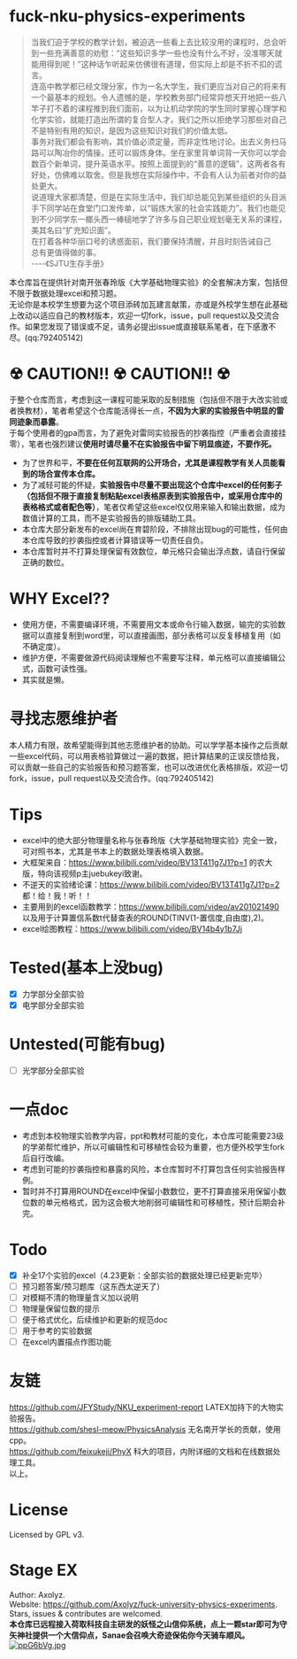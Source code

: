 # fuck-nku-physics-experiments

> 当我们迫于学校的教学计划，被迫选一些看上去比较没用的课程时，总会听到一些充满善意的劝慰：“这些知识多学一些也没有什么不好，没准哪天就能用得到呢！”这种话乍听起来仿佛很有道理，但实际上却是不折不扣的谎言。  
> 连高中教学都已经文理分家，作为一名大学生，我们更应当对自己的将来有一个最基本的规划。令人遗憾的是，学校教务部门经常异想天开地把一些八竿子打不着的课程推到我们面前，以为让机动学院的学生同时掌握心理学和化学实验，就能打造出所谓的复合型人才。我们之所以拒绝学习那些对自己不是特别有用的知识，是因为这些知识对我们的价值太低。  
> 事务对我们都会有影响，其价值必须定量，而非定性地讨论。出去义务扫马路可以陶冶你的情操，还可以锻炼身体。坐在家里背单词背一天你可以学会数百个新单词，提升英语水平。按照上面提到的“善意的逻辑”，这两者各有好处，仿佛难以取舍。但是我想在实际操作中，不会有人认为前者对你的益处更大。  
> 说道理大家都清楚，但是在实际生活中，我们却总能见到某些组织的头目派手下同学站在食堂门口发传单，以“锻炼大家的社会实践能力”。我们也能见到不少同学东一榔头西一棒槌地学了许多与自己职业规划毫无关系的课程，美其名曰“扩充知识面”。  
> 在打着各种华丽口号的诱惑面前，我们要保持清醒，并且时刻告诫自己  
> 总有更值得做的事。  
> ----《SJTU生存手册》  

本仓库旨在提供针对南开张春玲版《大学基础物理实验》的全套解决方案，包括但不限于数据处理excel和预习题。  
无论你是本校学生想要为这个项目添砖加瓦建言献策，亦或是外校学生想在此基础上改动以适应自己的教材版本，欢迎一切fork，issue，pull request以及交流合作。如果您发现了错误或不足，请务必提出issue或直接联系笔者，在下感激不尽。(qq:792405142) 

# ☢ CAUTION!! ☢ CAUTION!! ☢
于整个仓库而言，考虑到这一课程可能采取的反制措施（包括但不限于大改实验或者换教材），笔者希望这个仓库能活得长一点，**不因为大家的实验报告中明显的雷同迹象而暴露**。  
于每个使用者的gpa而言，为了避免对雷同实验报告的抄袭指控（严重者会直接挂零），笔者也强烈建议**使用时请尽量不在实验报告中留下明显痕迹，不要作死。**  
- 为了世界和平，**不要在任何互联网的公开场合，尤其是课程教学有关人员能看到的场合宣传本仓库。**   
- 为了减轻可能的怀疑，**实验报告中尽量不要出现这个仓库中excel的任何影子（包括但不限于直接复制粘贴excel表格原表到实验报告中，或采用仓库中的表格格式或者配色等）**，笔者仅希望这些excel仅仅用来输入和输出数据，成为数值计算的工具，而不是实验报告的排版辅助工具。
- 本仓库大部分新发布的excel尚在育碧阶段，不排除出现bug的可能性，任何由本仓库导致的抄袭指控或者计算错误等一切责任自负。
- 本仓库暂时并不打算处理保留有效数位，单元格只会输出浮点数，请自行保留正确的数位。

# WHY Excel??
- 使用方便，不需要编译环境，不需要用文本或命令行输入数据，输完的实验数据可以直接复制到word里，可以直接画图，部分表格可以反复移植复用（如不确定度）。
- 维护方便，不需要做源代码阅读理解也不需要写注释，单元格可以直接编辑公式，函数可读性强。
- 其实就是懒。

# 寻找志愿维护者
本人精力有限，故希望能得到其他志愿维护者的协助。可以学学基本操作之后贡献一些excel代码，可以用表格验算做过一遍的数据，把计算结果的正误反馈给我，可以贡献一些自己的实验报告和预习题答案，也可以改进优化表格排版，欢迎一切fork，issue，pull request以及交流合作。(qq:792405142)  

# Tips

- excel中的绝大部分物理量名称与张春玲版《大学基础物理实验》完全一致，可对照书本，尤其是书本上的数据处理表格填入数据。
- 大框架来自：https://www.bilibili.com/video/BV13T411g7J1?p=1 的农大版，特向该视频p主juebukeyi致谢。
- 不逆天的实验绪论课：https://www.bilibili.com/video/BV13T411g7J1?p=2 都！给！我！听！！
- 主要用到的excel函数教学：https://www.bilibili.com/video/av201021490 以及用于计算置信系数t代替查表的ROUND(TINV(1-置信度,自由度),2)。
- excel绘图教程：https://www.bilibili.com/video/BV14b4y1b7Jj

# Tested(基本上没bug)

- [x] 力学部分全部实验
- [x] 电学部分全部实验

# Untested(可能有bug)

- [ ] 光学部分全部实验

# 一点doc

- 考虑到本校物理实验教学内容，ppt和教材可能的变化，本仓库可能需要23级的学弟帮忙维护，所以可编辑性和可移植性会较为重要，也方便外校学生fork后自行改编。
- 考虑到可能的抄袭指控和暴露的风险，本仓库暂时不打算包含任何实验报告样例。
- 暂时并不打算用ROUND在excel中保留小数数位，更不打算直接采用保留小数位数的单元格格式，因为这会极大地削弱可编辑性和可移植性，预计后期会补完。

# Todo

- [x] 补全17个实验的excel（4.23更新：全部实验的数据处理已经更新完毕）
- [ ] 预习题答案/预习题库（这东西太逆天了）
- [ ] 对模糊不清的物理量含义加以说明
- [ ] 物理量保留位数的提示
- [ ] 便于格式优化，后续维护和更新的规范doc
- [ ] 用于参考的实验数据
- [ ] 在excel内置描点作图功能

# 友链

https://github.com/JFYStudy/NKU_experiment-report LATEX加持下的大物实验报告。  
https://github.com/shesl-meow/PhysicsAnalysis 无名南开学长的贡献，使用cpp。  
https://github.com/feixukeji/PhyX 科大的项目，内附详细的文档和在线数据处理工具。  
以上。

# License

Licensed by GPL v3.

# Stage EX

Author: Axolyz.  
Website: https://github.com/Axolyz/fuck-university-physics-experiments.  
Stars, issues & contributes are welcomed.  
**本仓库已远程接入荷取科技自主研发的妖怪之山信仰系统，点上一颗star即可为守矢神社提供一个大信仰点，Sanae会召唤大奇迹保佑你今天骑车顺风。**  
[![ppG6bVg.jpg](https://s1.ax1x.com/2023/03/17/ppG6bVg.jpg)](https://imgse.com/i/ppG6bVg)  
